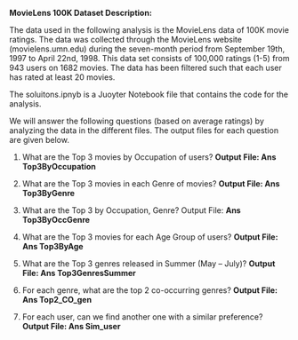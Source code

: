 **MovieLens 100K Dataset Description:**

The data used in the following analysis is the MovieLens data of 100K movie ratings. The data was collected through the MovieLens website (movielens.umn.edu) during the seven-month period from September 19th, 1997 to April 22nd, 1998. This data set consists of 100,000 ratings (1-5) from 943 users on 1682 movies. The data has been filtered such that each user has rated at least 20 movies.

The soluitons.ipnyb is a Juoyter Notebook file that contains the code for the analysis.

We will answer the following questions (based on average ratings) by analyzing the data in the different files. The output files for each question are given below.

1) What are the Top 3 movies by Occupation of users? **Output File: Ans Top3ByOccupation**

2) What are the Top 3 movies in each Genre of movies? **Output File: Ans Top3ByGenre**

3) What are the Top 3 by Occupation, Genre? Output File: **Ans Top3ByOccGenre**

4) What are the Top 3 movies for each Age Group of users? **Output File: Ans Top3ByAge**

5) What are the Top 3 genres released in Summer (May – July)? **Output File: Ans Top3GenresSummer**

6) For each genre, what are the top 2 co-occurring genres? **Output File: Ans Top2_CO_gen**

7) For each user, can we find another one with a similar preference? **Output File: Ans Sim_user**